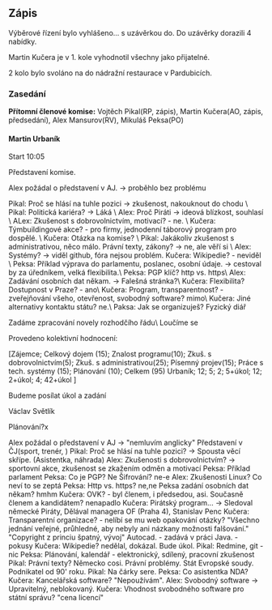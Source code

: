 ## Zápis

Výběrové řízení bylo vyhlášeno... s uzávěrkou do.
Do uzávěrky dorazili 4 nabídky.

Martin Kučera je v 1. kole vyhodnotil všechny jako přijatelné.

2 kolo bylo svoláno na  do nádražní restaurace v Pardubicích.



### Zasedání

**Přítomní členové komise:** Vojtěch Pikal(RP, zápis), Martin Kučera(AO, zápis, předsedání), Alex Mansurov(RV), Mikuláš Peksa(PO)

#### Martin Urbaník
Start 10:05

Představení komise.

Alex požádal o představení v AJ. -> proběhlo bez problému

Pikal: Proč se hlásí na tuhle pozici -> zkušenost, nakouknout do chodu \\
Pikal: Politická kariéra? -> Láká \\
Alex: Proč Piráti -> ideová blízkost, souhlasí \\
ALex: Zkušenost s dobrovolnictvím, motivací? - ne. \\
Kučera: Týmbuildingové akce? - pro firmy, jednodenní táborový program pro dospělé. \\
Kučera: Otázka na komise? \\
Pikal: Jakákoliv zkušenost s administrativou, něco málo. Právní texty, zákony? -> ne, ale věří si \\
Alex: Systémy? -> viděl github, fóra nejsou problém. Kučera: Wikipedie? - neviděl \\
Peksa: Příklad výprava do parlamentu, poslanec, osobní údaje. -> cestoval by za úředníkem, velká flexibilita.\\
Peksa: PGP klíč? http vs. https\\
Alex: Zadávání osobních dat někam. -> Falešná stránka?\\
Kučera: Flexibilita? Dostupnost v Praze? - ano\\
Kučera: Program, transparentnost? - zveřejňování všeho, otevřenost, svobodný software? mimo\\
Kučera: Jiné alternativy kontaktu státu? ne.\\
Paksa: Jak se organizuješ? Fyzický diář

Zadáme zpracování novely rozhodčího řádu\\
Loučíme se

Provedeno kolektivní hodnocení:

[Zájemce; Celkový dojem (15); Znalost programu(10); Zkuš. s dobrovolnictvím(5); Zkuš. s administrativou(25); Písemný projev(15); Práce s tech. systémy (15); Plánování (10); Celkem (95) 
Urbaník; 12; 5; 2; 5+úkol; 12; 2+úkol; 4; 42+úkol ]


Budeme posílat úkol a zadání

Václav Světlík

Plánování?x

Alex požádal o představení v AJ -> "nemluvím anglicky"
Představení v ČJ(sport, trenér, )
Pikal: Proč se hlásí na tuhle pozici? -> Spousta věcí skřípe. 
(Asistentka, náhrada)
Alex: Zkušenosti s dobrovolnictvím? -> sportovní akce, zkušenost se zkažením odměn a motivací
Peksa: Příklad parlament
Peksa: Co je PGP? Ne Šifrování? ne-e
Alex: Zkušenosti Linux? Co neví to se zeptá
Peksa: Http vs. https? ne,ne
Peksa zadání osobních dat někam? hmhm
Kučera: OVK? - byl členem, i předsedou, asi. Současně členem a kandidátem? nenapadlo
Kučera: Pirátský program... -> Sledoval německé Piráty, Dělával managera OF (Praha 4), Stanislav Penc
Kučera: Transparentní organizace? - nelíbí se mu web
opakování otázky? "Všechno jednání veřejné, průhledné, aby nebyly ani názkany možnosti falšování."
"Copyright z princiu špatný, vývoj"
Autocad. - zadává v práci Java. - pokusy
Kučera: Wikipedie? nedělal, dokázal. Bude úkol.
Pikal: Redmine, git - nic
Peksa: Plánování, kalendář - elektronický, sdílený, pracovní zkušenost
Pikal: Právní texty? Německo cosi. Právní problémy. Stát Evropské soudy. Podnikatel od 90' roku.
Pikal: Na čárky sere.
Peksa: Co asistentka NDA?
Kučera: Kancelářská software? "Nepoužívám".
Alex: Svobodný software -> Upravitelný, neblokovaný.
Kučera: Vhodnost svobodného software pro státní správu? "cena licencí"

